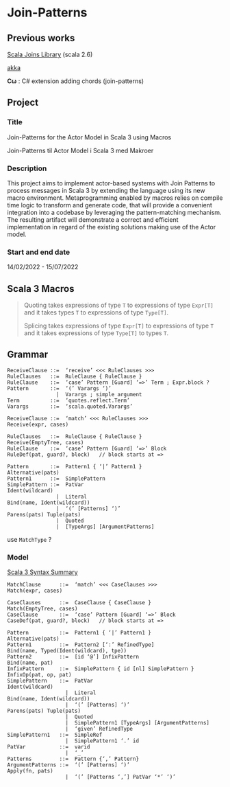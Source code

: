 # Join-Patterns

## Previous works

[Scala Joins Library](https://lampwww.epfl.ch/~phaller/joins/index.html) (scala 2.6)

[akka](https://github.com/akka/akka/)

**Cω** : C# extension adding chords (join-patterns)

## Project

### Title

Join-Patterns for the Actor Model in Scala 3 using Macros

Join-Patterns til Actor Model i Scala 3 med Makroer

### Description

This project aims to implement actor-based systems with Join Patterns to process messages in Scala 3 by extending the language using its new macro environment. Metaprogramming enabled by macros relies on compile time logic to transform and generate code, that will provide a convenient integration into a codebase by leveraging the pattern-matching mechanism. The resulting artifact will demonstrate a correct and efficient implementation in regard of the existing solutions making use of the Actor model.

### Start and end date

14/02/2022 - 15/07/2022

## Scala 3 Macros

> Quoting takes expressions of type `T` to expressions of type `Expr[T]` and it takes types `T` to expressions of type `Type[T]`.
> 
> Splicing takes expressions of type `Expr[T]` to expressions of type `T` and it takes expressions of type `Type[T]` to types `T`.

## Grammar

```bnf
ReceiveClause ::=  ‘receive’ <<< RuleClauses >>>
RuleClauses   ::=  RuleClause { RuleClause }
RuleClause    ::=  ‘case’ Pattern [Guard] ‘=>’ Term ; Expr.block ?
Pattern       ::=  ‘(’ Varargs ‘)’
                |  Varargs ; simple argument
Term          ::=  ‘quotes.reflect.Term’
Varargs       ::=  ‘scala.quoted.Varargs’
```

```bnf
ReceiveClause ::=  ‘match’ <<< RuleClauses >>>                  Receive(expr, cases)

RuleClauses   ::=  RuleClause { RuleClause }                    Receive(EmptyTree, cases)
RuleClause    ::=  ‘case’ Pattern [Guard] ‘=>’ Block            RuleDef(pat, guard?, block)   // block starts at =>

Pattern       ::=  Pattern1 { ‘|’ Pattern1 }                    Alternative(pats)
Pattern1      ::=  SimplePattern 
SimplePattern ::=  PatVar                                       Ident(wildcard)
                |  Literal                                      Bind(name, Ident(wildcard))
                |  ‘(’ [Patterns] ‘)’                           Parens(pats) Tuple(pats)
                |  Quoted
                |  [TypeArgs] [ArgumentPatterns]
```

use `MatchType` ?

### Model

[Scala 3 Syntax Summary](https://dotty.epfl.ch/docs/internals/syntax.html#expressions)

```bnf
MatchClause      ::=  ‘match’ <<< CaseClauses >>>                  Match(expr, cases)

CaseClauses      ::=  CaseClause { CaseClause }                    Match(EmptyTree, cases)
CaseClause       ::=  ‘case’ Pattern [Guard] ‘=>’ Block            CaseDef(pat, guard?, block)   // block starts at =>

Pattern          ::=  Pattern1 { ‘|’ Pattern1 }                    Alternative(pats)
Pattern1         ::=  Pattern2 [‘:’ RefinedType]                   Bind(name, Typed(Ident(wildcard), tpe))
Pattern2         ::=  [id ‘@’] InfixPattern                        Bind(name, pat)
InfixPattern     ::=  SimplePattern { id [nl] SimplePattern }      InfixOp(pat, op, pat)
SimplePattern    ::=  PatVar                                       Ident(wildcard)
                   |  Literal                                      Bind(name, Ident(wildcard))
                   |  ‘(’ [Patterns] ‘)’                           Parens(pats) Tuple(pats)
                   |  Quoted
                   |  SimplePattern1 [TypeArgs] [ArgumentPatterns]
                   |  ‘given’ RefinedType
SimplePattern1   ::=  SimpleRef
                   |  SimplePattern1 ‘.’ id
PatVar           ::=  varid
                   |  ‘_’
Patterns         ::=  Pattern {‘,’ Pattern}
ArgumentPatterns ::=  ‘(’ [Patterns] ‘)’                           Apply(fn, pats)
                   |  ‘(’ [Patterns ‘,’] PatVar ‘*’ ‘)’
```
